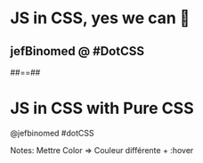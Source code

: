 <!-- .slide: class="transition" -->

# JS in CSS, yes we can 🤔


## jefBinomed @ #DotCSS


##==##

<!-- .slide:  -->

<div id="demo-var" class="flex-hori">
    <div id="codemirror-css" class="codemirror-code">
    </div>
    <div id="pure-css">
        <h1>JS in CSS with Pure CSS</h1>
        <div id="bg1" class="bg"></div>
        <div id="bg2" class="bg"></div>
    </div>
</div>

@jefbinomed #dotCSS

Notes:
Mettre Color => Couleur différente + :hover


